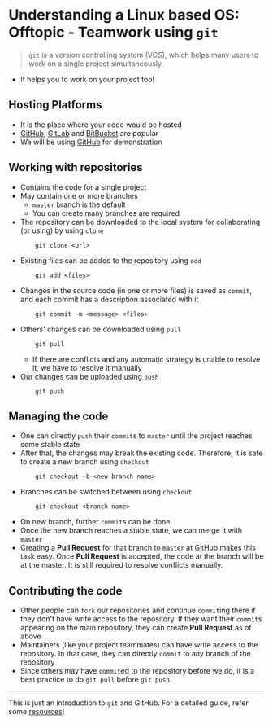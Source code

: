 # Understanding a Linux based OS:  Offtopic - Teamwork using `git`

> `git` is a version controlling system (VCS), which helps many users to work on a single project simultaneously.

- It helps you to work on your project too!

## Hosting Platforms
- It is the place where your code would be hosted
- [GitHub](https://github.com/), [GitLab](https://about.gitlab.com/) and [BitBucket](https://bitbucket.org/product) are popular
- We will be using [GitHub](https://github.com/) for demonstration

## Working with repositories
- Contains the code for a single project
- May contain one or more branches
  - `master` branch is the default
  - You can create many branches are required
- The repository can be downloaded to the local system for collaborating (or using) by using `clone`
    ```
        git clone <url>
    ```
- Existing files can be added to the repository using `add`
    ```
        git add <files>
    ```
- Changes in the source code (in one or more files) is saved as `commit`, and each commit has a description associated with it
    ```
        git commit -m <message> <files>
    ```
- Others' changes can be downloaded using `pull`
    ```
        git pull
    ```
  - If there are conflicts and any automatic strategy is unable to resolve it, we have to resolve it manually
- Our changes can be uploaded using `push`
    ```
        git push
    ```
## Managing the code
- One can directly `push` their `commit`s to `master` until the project reaches some stable state
- After that, the changes may break the existing code. Therefore, it is safe to create a new branch using `checkout`
    ```
        git checkout -b <new branch name>
    ```
- Branches can be switched between using `checkout`
    ```
        git checkout <branch name>
    ```
- On new branch, further `commit`s can be done
- Once the new branch reaches a stable state, we can merge it with `master`
- Creating a **Pull Request** for that branch to `master` at GitHub makes this task easy. Once **Pull Request** is accepted, the code at the branch will be at the master. It is still required to resolve conflicts manually.

## Contributing the code
- Other people can `fork` our repositories and continue `commit`ing there if they don't have write access to the repository. If they want their `commit`s appearing on the main repository, they can create **Pull Request** as of above
- Maintainers (like your project teammates) can have write access to the repository. In that case, they can directly `commit` to any branch of the repository
- Since others may have `commit`ed to the repository before we do, it is a best practice to do `git pull` before `git push`
------------

This is just an introduction to `git` and GitHub. For a detailed guide, refer some [resources](https://try.github.io/)!